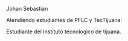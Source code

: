 
Johan Sebastian

Atendiendo estudiantes de PFLC y TecTijuana:

Estudiante del Instituto tecnologico de tijuana.
